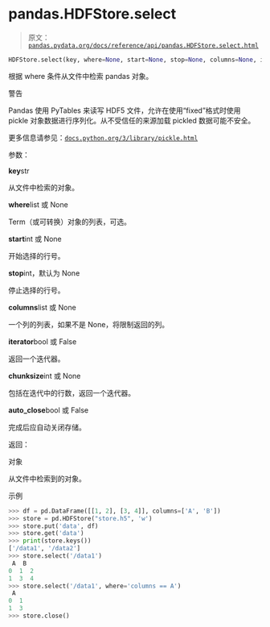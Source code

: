 # pandas.HDFStore.select

> 原文：[`pandas.pydata.org/docs/reference/api/pandas.HDFStore.select.html`](https://pandas.pydata.org/docs/reference/api/pandas.HDFStore.select.html)

```py
HDFStore.select(key, where=None, start=None, stop=None, columns=None, iterator=False, chunksize=None, auto_close=False)
```

根据 where 条件从文件中检索 pandas 对象。

警告

Pandas 使用 PyTables 来读写 HDF5 文件，允许在使用“fixed”格式时使用 pickle 对象数据进行序列化。从不受信任的来源加载 pickled 数据可能不安全。

更多信息请参见：[`docs.python.org/3/library/pickle.html`](https://docs.python.org/3/library/pickle.html)

参数：

**key**str

从文件中检索的对象。

**where**list 或 None

Term（或可转换）对象的列表，可选。

**start**int 或 None

开始选择的行号。

**stop**int，默认为 None

停止选择的行号。

**columns**list 或 None

一个列的列表，如果不是 None，将限制返回的列。

**iterator**bool 或 False

返回一个迭代器。

**chunksize**int 或 None

包括在迭代中的行数，返回一个迭代器。

**auto_close**bool 或 False

完成后应自动关闭存储。

返回：

对象

从文件中检索到的对象。

示例

```py
>>> df = pd.DataFrame([[1, 2], [3, 4]], columns=['A', 'B'])
>>> store = pd.HDFStore("store.h5", 'w')  
>>> store.put('data', df)  
>>> store.get('data')  
>>> print(store.keys())  
['/data1', '/data2']
>>> store.select('/data1')  
 A  B
0  1  2
1  3  4
>>> store.select('/data1', where='columns == A')  
 A
0  1
1  3
>>> store.close() 
```
